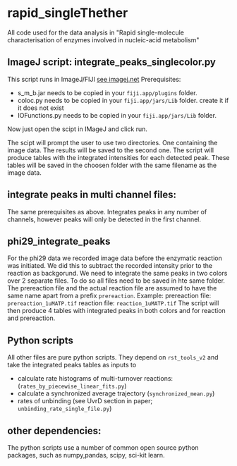 # rapid_singleThether
All code used for the data analysis in "Rapid single-molecule characterisation of enzymes involved in nucleic-acid metabolism"

## ImageJ script: integrate_peaks_singlecolor.py

This script runs in ImageJ/FIJI [see imagej.net](https://imagej.net/)
Prerequisites:
* s_m_b.jar needs to be copied in your ``fiji.app/plugins`` folder.
* coloc.py needs to be copied in your ``fiji.app/jars/Lib`` folder. create it if it does not exist
* IOFunctions.py needs to be copied in your ``fiji.app/jars/Lib`` folder.

Now just open the scipt in IMageJ and click run.
 
The scipt will prompt the user to use two directories. One containing the image data. The results will be saved to the second one. The script will produce tables with the integrated intensities for each detected peak. These tables will be saved in the choosen folder with the same filename as the image data.
 
 ## integrate peaks in multi channel files:
 
 The same prerequisites as above.
 Integrates peaks in any number of channels, however peaks will only be detected in the first channel.
 
 ## phi29_integrate_peaks
 
 For the phi29 data we recorded image data before the enzymatic reaction was initiated. We did this to subtract the recorded intensity prior to the reaction as backgorund. We need to integrate the same peaks in two colors over 2 separate files.
To do so all files need to be saved in hte same folder. The prereaction file and the actual reaction file are assumed to have the same name apart from a prefix ``prereaction``.
Example: prereaction file: ``prereaction_1uMATP.tif``
            reaction file: ``reaction_1uMATP.tif``
The script will then produce 4 tables with integrated peaks in both colors and for reaction and prereaction.

## Python scripts

All other files are pure python scripts. They depend on ``rst_tools_v2`` and take the integrated peaks tables as inputs to
* calculate rate histograms of multi-turnover reactions: (``rates_by_piecewise_linear_fits.py``)
* calculate a synchronized average trajectory (``synchronized_mean.py``)
* rates of unbinding (see UvrD section in paper; ``unbinding_rate_single_file.py``)

## other dependencies:

The python scripts use a number of common open source python packages, such as numpy,pandas, scipy, sci-kit learn.
 
